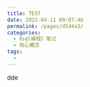 ```yaml
---
title: TEST
date: 2022-04-11 09:07:46
permalink: /pages/d5d4a3/
categories:
  - 《sql编程》笔记
  - 核心概念
tags:
  - 
---
```


dde
